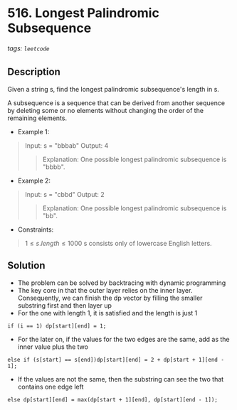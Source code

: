 # 516. Longest Palindromic Subsequence
###### tags: `leetcode`
## Description
Given a string s, find the longest palindromic subsequence's length in s.

A subsequence is a sequence that can be derived from another sequence by deleting some or no elements without changing the order of the remaining elements.

- Example 1:

>Input: s = "bbbab"
Output: 4
>>Explanation: One possible longest palindromic subsequence is "bbbb".

- Example 2:

>Input: s = "cbbd"
Output: 2
>>Explanation: One possible longest palindromic subsequence is "bb".

- Constraints:

>$1 \leq s.length \leq 1000$
s consists only of lowercase English letters.

## Solution
- The problem can be solved by backtracing with dynamic programming
- The key core in that the outer layer relies on the inner layer. Consequently, we can finish the dp vector by filling the smaller substring first and then layer up
- For the one with length 1, it is satisfied and the length is just 1
```cpp=
if (i == 1) dp[start][end] = 1;
```
- For the later on, if the values for the two edges are the same, add as the inner value plus the two
```cpp=
else if (s[start] == s[end])dp[start][end] = 2 + dp[start + 1][end - 1];
```
- If the values are not the same, then the substring can see the two that contains one edge left
```cpp=
else dp[start][end] = max(dp[start + 1][end], dp[start][end - 1]);
```